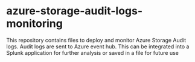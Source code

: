 # azure-storage-audit-logs-monitoring
This repository contains files to deploy and monitor Azure Storage Audit logs. Audit logs are sent to Azure event hub. This can be integrated into a Splunk application for further analysis or saved in a file for future use
